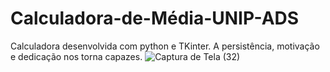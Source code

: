 # Calculadora-de-Média-UNIP-ADS

Calculadora desenvolvida com python e TKinter.
A persistência, motivação e dedicação nos torna capazes.
![Captura de Tela (32)](https://user-images.githubusercontent.com/93879420/171787044-536a691e-06d0-4aaf-893d-a3ee0560fa4b.png)
